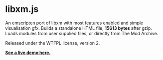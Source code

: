 libxm.js
========

An emscripten port of [libxm](https://github.com/Artefact2/libxm) with most
features enabled and simple visualisation gfx. Builds a standalone HTML file,
**15613 bytes** after gzip. Loads modules from user supplied files, or directly
from The Mod Archive.

Released under the WTFPL license, version 2.

**[See a live demo here.](https://artefact2.github.io/libxm.js/)**
